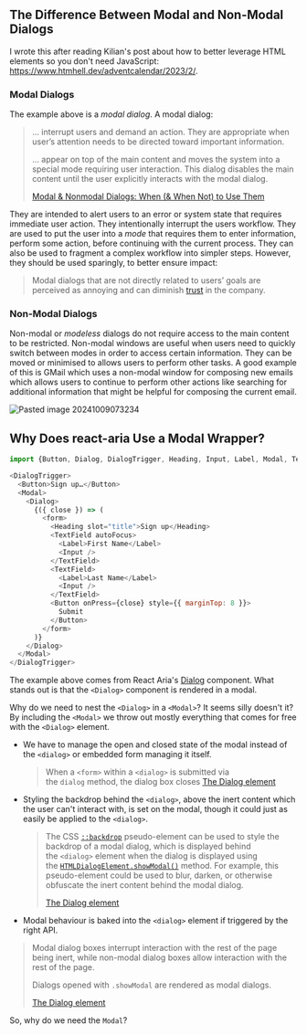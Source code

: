 ## The Difference Between Modal and Non-Modal Dialogs

I wrote this after reading Kilian's post about how to better leverage HTML elements so you don't need JavaScript: https://www.htmhell.dev/adventcalendar/2023/2/.

### Modal Dialogs

The example above is a *modal dialog*. A modal dialog:

>... interrupt users and demand an action. They are appropriate when user’s attention needs to be directed toward important information.
>
>... appear on top of the main content and moves the system into a special mode requiring user interaction. This dialog disables the main content until the user explicitly interacts with the modal dialog.
>
>[Modal & Nonmodal Dialogs: When (& When Not) to Use Them](https://www.nngroup.com/articles/modal-nonmodal-dialog/#:~:text=Modal%20dialog%3A%20A%20dialog%20that,interacts%20with%20the%20modal%20dialog.)

They are intended to alert users to an error or system state that requires immediate user action. They intentionally interrupt the users workflow. They are used to put the user into a *mode* that requires them to enter information, perform some action, before continuing with the current process. They can also be used to fragment a complex workflow into simpler steps. However, they should be used sparingly, to better ensure impact:

>Modal dialogs that are not directly related to users’ goals are perceived as annoying and can diminish [trust](https://www.nngroup.com/articles/trustworthy-design/) in the company.

### Non-Modal Dialogs

Non-modal or *modeless* dialogs do not require access to the main content to be restricted. Non-modal windows are useful when users need to quickly switch between modes in order to access certain information. They can be moved or minimised to allows users to perform other tasks. A good example of this is GMail which uses a non-modal window for composing new emails which allows users to continue to perform other actions like searching for additional information that might be helpful for composing the current email.


![Pasted image 20241009073234](https://github.com/user-attachments/assets/23646201-936d-4465-bb42-bf90774ee48b)



## Why Does react-aria Use a Modal Wrapper?

```javascript
import {Button, Dialog, DialogTrigger, Heading, Input, Label, Modal, TextField} from 'react-aria-components';

<DialogTrigger>
  <Button>Sign up…</Button>
  <Modal>
    <Dialog>
      {({ close }) => (
        <form>
          <Heading slot="title">Sign up</Heading>
          <TextField autoFocus>
            <Label>First Name</Label>
            <Input />
          </TextField>
          <TextField>
            <Label>Last Name</Label>
            <Input />
          </TextField>
          <Button onPress={close} style={{ marginTop: 8 }}>
            Submit
          </Button>
        </form>
      )}
    </Dialog>
  </Modal>
</DialogTrigger>
```

The example above comes from React Aria's [Dialog](https://react-spectrum.adobe.com/react-aria/Dialog.html) component. What stands out is that the `<Dialog>` component is rendered in a modal. 

Why do we need to nest the `<Dialog>` in a `<Modal>`? It seems silly doesn't it? By including the `<Modal>` we throw out mostly everything that comes for free with the `<Dialog>` element.

- We have to manage the open and closed state of the modal instead of the `<dialog>` or embedded form managing it itself. 
  >When a `<form>` within a `<dialog>` is submitted via the `dialog` method, the dialog box closes
  >[The Dialog element](https://developer.mozilla.org/en-US/docs/Web/HTML/Element/dialog)
  
- Styling the backdrop behind the `<dialog>`, above the inert content which the user can't interact with, is set on the modal, though it could just as easily be applied to the `<dialog>`.
	>The CSS [`::backdrop`](https://developer.mozilla.org/en-US/docs/Web/CSS/::backdrop) pseudo-element can be used to style the backdrop of a modal dialog, which is displayed behind the `<dialog>` element when the dialog is displayed using the [`HTMLDialogElement.showModal()`](https://developer.mozilla.org/en-US/docs/Web/API/HTMLDialogElement/showModal) method. For example, this pseudo-element could be used to blur, darken, or otherwise obfuscate the inert content behind the modal dialog.
	>
	>[The Dialog element](https://developer.mozilla.org/en-US/docs/Web/HTML/Element/dialog)
	
- Modal behaviour is baked into the `<dialog>` element if triggered by the right API.
>Modal dialog boxes interrupt interaction with the rest of the page being inert, while non-modal dialog boxes allow interaction with the rest of the page.
>
>Dialogs opened with `.showModal` are rendered as modal dialogs.
>
>[The Dialog element](https://developer.mozilla.org/en-US/docs/Web/HTML/Element/dialog)


So, why do we need the `Modal`?
